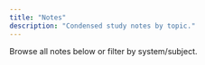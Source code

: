 ```yaml
---
title: "Notes"
description: "Condensed study notes by topic."
---
```


Browse all notes below or filter by system/subject.
